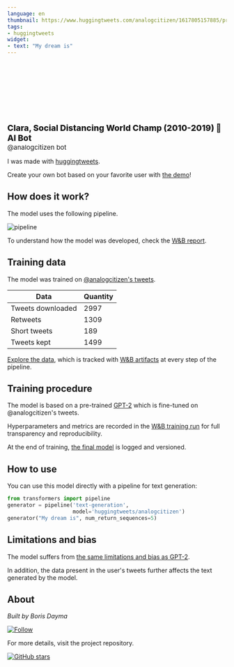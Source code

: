 ```yaml
---
language: en
thumbnail: https://www.huggingtweets.com/analogcitizen/1617805157885/predictions.png
tags:
- huggingtweets
widget:
- text: "My dream is"
---
```


<div>
<div style="width: 132px; height:132px; border-radius: 50%; background-size: cover; background-image: url('https://pbs.twimg.com/profile_images/1304485450103439360/mD4PsYPQ_400x400.jpg')">
</div>
<div style="margin-top: 8px; font-size: 19px; font-weight: 800">Clara, Social Distancing World Champ (2010-2019) 🤖 AI Bot </div>
<div style="font-size: 15px">@analogcitizen bot</div>
</div>

I was made with [huggingtweets](https://github.com/borisdayma/huggingtweets).

Create your own bot based on your favorite user with [the demo](https://colab.research.google.com/github/borisdayma/huggingtweets/blob/master/huggingtweets-demo.ipynb)!

## How does it work?

The model uses the following pipeline.

![pipeline](https://github.com/borisdayma/huggingtweets/blob/master/img/pipeline.png?raw=true)

To understand how the model was developed, check the [W&B report](https://wandb.ai/wandb/huggingtweets/reports/HuggingTweets-Train-a-Model-to-Generate-Tweets--VmlldzoxMTY5MjI).

## Training data

The model was trained on [@analogcitizen's tweets](https://twitter.com/analogcitizen).

| Data | Quantity |
| --- | --- |
| Tweets downloaded | 2997 |
| Retweets | 1309 |
| Short tweets | 189 |
| Tweets kept | 1499 |

[Explore the data](https://wandb.ai/wandb/huggingtweets/runs/3od4vbha/artifacts), which is tracked with [W&B artifacts](https://docs.wandb.com/artifacts) at every step of the pipeline.

## Training procedure

The model is based on a pre-trained [GPT-2](https://huggingface.co/gpt2) which is fine-tuned on @analogcitizen's tweets.

Hyperparameters and metrics are recorded in the [W&B training run](https://wandb.ai/wandb/huggingtweets/runs/1del2d6l) for full transparency and reproducibility.

At the end of training, [the final model](https://wandb.ai/wandb/huggingtweets/runs/1del2d6l/artifacts) is logged and versioned.

## How to use

You can use this model directly with a pipeline for text generation:

```python
from transformers import pipeline
generator = pipeline('text-generation',
                     model='huggingtweets/analogcitizen')
generator("My dream is", num_return_sequences=5)
```

## Limitations and bias

The model suffers from [the same limitations and bias as GPT-2](https://huggingface.co/gpt2#limitations-and-bias).

In addition, the data present in the user's tweets further affects the text generated by the model.

## About

*Built by Boris Dayma*

[![Follow](https://img.shields.io/twitter/follow/borisdayma?style=social)](https://twitter.com/intent/follow?screen_name=borisdayma)

For more details, visit the project repository.

[![GitHub stars](https://img.shields.io/github/stars/borisdayma/huggingtweets?style=social)](https://github.com/borisdayma/huggingtweets)
